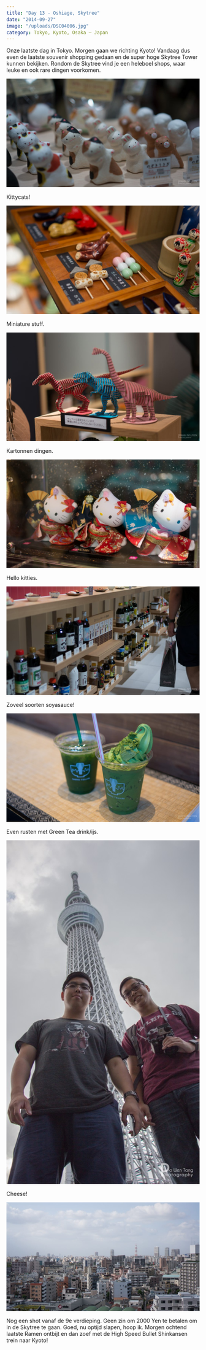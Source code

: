 ```yaml
---
title: "Day 13 - Oshiage, Skytree"
date: "2014-09-27"
image: "/uploads/DSC04006.jpg"
category: Tokyo, Kyoto, Osaka – Japan
---
```


Onze laatste dag in Tokyo. Morgen gaan we richting Kyoto! Vandaag dus even de laatste souvenir shopping gedaan en de super hoge Skytree Tower kunnen bekijken. Rondom de Skytree vind je een heleboel shops, waar leuke en ook rare dingen voorkomen.

![DSC03976](/uploads/DSC03976-1024x575.jpg)

Kittycats!

![DSC03977](/uploads/DSC03977-1024x575.jpg)

Miniature stuff.

![DSC03984](/uploads/DSC03984-1024x575.jpg)

Kartonnen dingen.

![DSC03987](/uploads/DSC03987-1024x575.jpg)

Hello kitties.

![DSC03990](/uploads/DSC03990-1024x575.jpg)

Zoveel soorten soyasauce!

![DSC04001](/uploads/DSC04001-1024x575.jpg)

Even rusten met Green Tea drink/ijs.

![IMG_4505](/uploads/IMG_4505-576x1024.jpg)

Cheese!

![DSC04006](/uploads/DSC04006-1024x575.jpg)

Nog een shot vanaf de 9e verdieping. Geen zin om 2000 Yen te betalen om in de Skytree te gaan. Goed, nu optijd slapen, hoop ik. Morgen ochtend laatste Ramen ontbijt en dan zoef met de High Speed Bullet Shinkansen trein naar Kyoto!
